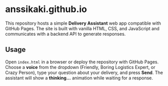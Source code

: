 # anssikaki.github.io

This repository hosts a simple **Delivery Assistant** web app compatible with GitHub Pages. The site is built with vanilla HTML, CSS, and JavaScript and communicates with a backend API to generate responses.

## Usage

Open `index.html` in a browser or deploy the repository with GitHub Pages. Choose a **voice** from the dropdown (Friendly, Boring Logistics Expert, or Crazy Person), type your question about your delivery, and press **Send**. The assistant will show a **thinking...** animation while waiting for a response.
